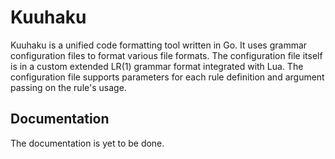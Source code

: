 # Kuuhaku
Kuuhaku is a unified code formatting tool written in Go. 
It uses grammar configuration files to format various file formats. The configuration
file itself is in a custom extended LR(1) grammar format integrated with Lua.
The configuration file supports parameters for each rule definition and argument passing on the rule's usage.

## Documentation
The documentation is yet to be done.
